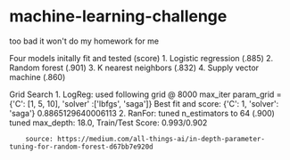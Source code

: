 # machine-learning-challenge
too bad it won't do my homework for me


Four models initally fit and tested (score)
    1. Logistic regression (.885)
    2. Random forest (.901)
    3. K nearest neighbors (.832)
    4. Supply vector machine (.860)
    
Grid Search
    1. LogReg: used following grid @ 8000 max_iter
        param_grid = {'C': [1, 5, 10],
                      'solver' :['lbfgs', 'saga']}
        Best fit and score: {'C': 1, 'solver': 'saga'}
                            0.8865129640006113
    2. RanFor: tuned n_estimators to 64 (.900)
               tuned max_depth: 18.0, Train/Test Score: 0.993/0.902


        source: https://medium.com/all-things-ai/in-depth-parameter-tuning-for-random-forest-d67bb7e920d

